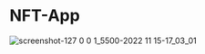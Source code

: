 # NFT-App

![screenshot-127 0 0 1_5500-2022 11 15-17_03_01](https://user-images.githubusercontent.com/43975581/202601915-b915d824-d772-4dde-b8b9-813ef0b61156.png)
